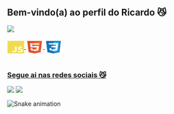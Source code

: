 ## Bem-vindo(a) ao perfil do Ricardo 😼

 <div>
   <a href="https://github.com/Kakiroto">
   <img height="180em" src="https://github-readme-stats.vercel.app/api?username=Kakiroto&show_icons=true&theme=dark&include_all_commits=true&count_private=true"/>

</div>
<div style="display: inline_block"><br>
  <img align="center" alt="Js" height="30" width="40" src="https://raw.githubusercontent.com/devicons/devicon/master/icons/javascript/javascript-plain.svg">
  <img align="center" alt="HTML" height="30" width="40" src="https://raw.githubusercontent.com/devicons/devicon/master/icons/html5/html5-original.svg">
  <img align="center" alt="CSS" height="30" width="40" src="https://raw.githubusercontent.com/devicons/devicon/master/icons/css3/css3-original.svg">
</div>

<br>

 ### Segue ai nas redes sociais 😼

<div> 
  <a href="https://www.youtube.com/channel/UCMKM0VuIvgKBagzEpkTddTg" target="_blank"><img src="https://img.shields.io/badge/YouTube-FF0000?style=for-the-badge&logo=youtube&logoColor=white" target="_blank"></a>
  <a href="https://instagram.com/ricardo_f702" target="_blank"><img src="https://img.shields.io/badge/-Instagram-%23E4405F?style=for-the-badge&logo=instagram&logoColor=white" target="_blank"></a> 
  
  ![Snake animation](https://github.com/Kakiroto/Kakiroto/blob/output/github-contribution-grid-snake.svg)

</div>
